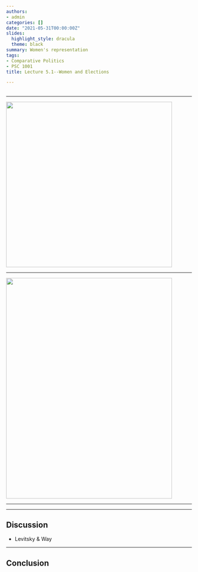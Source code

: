 ```yaml
---
authors: 
- admin
categories: []
date: "2021-05-31T00:00:00Z"
slides:
  highlight_style: dracula
  theme: black
summary: Women's representation
tags: 
- Comparative Politics
- PSC 1001
title: Lecture 5.1--Women and Elections

---
```


## 


---

<img src="/media/women-in-professions.png" height="450" width="450">

---

<img src="/media/women-in-congress.png" height="600" width="450">

--- 



---

## Discussion 

- Levitsky & Way

--- 
## Conclusion




